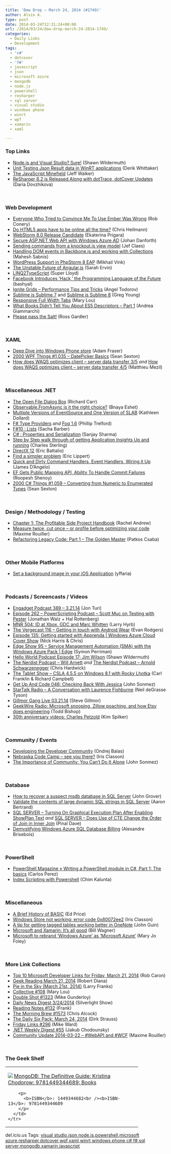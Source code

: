 ```yaml
---
title: 'Dew Drop – March 24, 2014 (#1749)'
author: Alvin A.
type: post
date: 2014-03-24T12:31:24+00:00
url: /2014/03/24/dew-drop-march-24-2014-1749/
categories:
  - Daily Links
  - Development
tags:
  - 'c#'
  - dotcover
  - 'f#'
  - javascript
  - json
  - microsoft azure
  - mongodb
  - node.js
  - powershell
  - resharper
  - sql server
  - visual studio
  - windows phone
  - winrt
  - wpf
  - xamarin
  - xaml

---
```

### <a name="top"></a>Top Links

  * <a href="http://wildermuth.com/2014/03/24/Node_js_and_Visual_Studio_Sure!" target="_blank">Node.js and Visual Studio? Sure!</a> (Shawn Wildermuth)
  * <a href="http://feedproxy.google.com/~r/CodeBetter/~3/__gGn_sxlR8/" target="_blank">Unit Testing Json Result data in WinRT applications</a> (Derik Whittaker)
  * <a href="http://www.walkercoderanger.com/blog/2014/02/javascript-minefield/" target="_blank">The JavaScript Minefield</a> (Jeff Walker)
  * <a href="http://blog.jetbrains.com/dotnet/2014/03/21/resharper-8-2-is-released-along-with-dottrace-dotcover-updates/?utm_source=rss&utm_medium=rss&utm_campaign=resharper-8-2-is-released-along-with-dottrace-dotcover-updates" target="_blank">ReSharper 8.2 is Released Along with dotTrace, dotCover Updates</a> (Daria Dovzhikova)

&nbsp;

### <a name="web"></a>Web Development

  * <a href="http://feedproxy.google.com/~r/wekeroad/EeKc/~3/lvVB-fzOQ8U/" target="_blank">Everyone Who Tried to Convince Me To Use Ember Was Wrong</a> (Rob Conery)
  * <a href="http://christianheilmann.com/2014/03/23/do-html5-apps-have-to-be-online-all-the-time/" target="_blank">Do HTML5 apps have to be online all the time?</a> (Chris Heilmann)
  * <a href="http://blog.jetbrains.com/webstorm/2014/03/webstorm-8-rc/?utm_source=rss&utm_medium=rss&utm_campaign=webstorm-8-rc" target="_blank">WebStorm 8.0 Release Candidate</a> (Ekaterina Prigara)
  * <a href="http://weblogs.asp.net/jdanforth/archive/2014/03/23/secure-asp-net-web-api-with-windows-azure-ad.aspx" target="_blank">Secure ASP.NET Web API with Windows Azure AD</a> (Johan Danforth)
  * <a href="http://feedproxy.google.com/~r/DiaryOfAnetDeveloperByJefClaes/~3/-kgKC6bNfbc/sending-commands-from-knockoutjs-view.html" target="_blank">Sending commands from a knockout.js view model</a> (Jef Claes)
  * <a href="http://feedproxy.google.com/~r/netCurryRecentArticles/~3/DKM0stLmx5U/ShowArticle.aspx" target="_blank">Handling DOM events in Backbone.js and working with Collections</a> (Mahesh Sabnis)
  * <a href="http://blog.jetbrains.com/phpstorm/2014/03/wordpress-support-in-phpstorm-8-eap/?utm_source=rss&utm_medium=rss&utm_campaign=wordpress-support-in-phpstorm-8-eap" target="_blank">WordPress Support in PhpStorm 8 EAP</a> (Mikhail Vink)
  * <a href="http://java.dzone.com/articles/unstable-future-angularjs" target="_blank">The Unstable Future of Angular.js</a> (Sarah Ervin)
  * <a href="http://www.codeproject.com/Tips/747405/LINQ-TypeScript" target="_blank">LINQ2TypeScript</a> (Super Lloyd)
  * <a href="http://lambda-the-ultimate.org/node/4906" target="_blank">Facebook Introduces ‘Hack,’ the Programming Language of the Future</a> (bashyal)
  * <a href="http://www.infragistics.com/community/blogs/angel_todorov/archive/2014/03/21/ignite-grids-performance-tips-and-tricks.aspx" target="_blank">Ignite Grids – Performance Tips and Tricks</a> (Angel Todorov)
  * <a href="http://feedproxy.google.com/~r/CodeBetter/~3/9hgePDhij7o/" target="_blank">Sublime is Sublime 7</a> and <a href="http://feedproxy.google.com/~r/CodeBetter/~3/crEZtXm4Iuc/" target="_blank">Sublime is Sublime 8</a> (Greg Young)
  * <a href="http://feedproxy.google.com/~r/tympanus/~3/BnqdySU2zkE/" target="_blank">Responsive Full Width Tabs</a> (Mary Lou)
  * <a href="http://feedproxy.google.com/~r/WebReflection/~3/GtQ0AMXM0UM/what-books-wont-tell-you-about-es5.html" target="_blank">What Books Didn&#8217;t Tell You About ES5 Descriptors &#8211; Part 1</a> (Andrea Giammarchi)
  * <a href="http://msopentech.com/blog/2014/03/21/salt_for_azure/" target="_blank">Please pass the Salt!</a> (Ross Gardler)

&nbsp;

### <a name="silverlight"></a>XAML

  * <a href="http://feedproxy.google.com/~r/NokiaConversations-Posts/~3/cenYsyIOK64/" target="_blank">Deep Dive into Windows Phone store</a> (Adam Fraser)
  * <a href="http://wpf.2000things.com/2014/03/24/1035-datepicker-basics/" target="_blank">2000 WPF Things #1,035 – DatePicker Basics</a> (Sean Sexton)
  * <a href="http://msmvps.com/blogs/matthieu/archive/2014/03/21/how-does-waqs-optimizes-client-server-data-transfer-3-5.aspx" target="_blank">How does WAQS optimizes client – server data transfer 3/5</a> _and_ <a href="http://msmvps.com/blogs/matthieu/archive/2014/03/21/how-does-waqs-optimizes-client-server-data-transfer-4-5.aspx" target="_blank">How does WAQS optimizes client – server data transfer 4/5</a> (Matthieu Mezil)

&nbsp;

### <a name="dotnet"></a>Miscellaneous .NET

  * <a href="http://feedproxy.google.com/~r/BlackwaspLatestAdditions/~3/XrL0FVPOjgQ/RSSLanding.aspx" target="_blank">The Open File Dialog Box</a> (Richard Carr)
  * <a href="http://blogs.microsoft.co.il/bnaya/2014/03/22/observable-fromasync-is-it-the-right-choice/" target="_blank">Observable.FromAsync is it the right choice?</a> (Bnaya Eshet)
  * <a href="http://msmvps.com/blogs/kathleen/archive/2014/03/22/multiple-versions-of-eventsource-and-one-version-of-slab.aspx" target="_blank">Multiple Versions of EventSource and One Version of SLAB</a> (Kathleen Dollard)
  * <a href="http://trelford.com/blog/post/sotypes.aspx" target="_blank">F# Type Providers</a> _and_ <a href="http://www.trelford.com/blog/post/foqnu.aspx" target="_blank">Foq 1.6</a> (Phillip Trelford)
  * <a href="http://sachabarbs.wordpress.com/2014/03/22/f10-lists/" target="_blank">F#10 : Lists</a> (Sacha Barber)
  * <a href="http://sharpsnippets.wordpress.com/2014/03/23/c-properties-and-serialization/" target="_blank">C# : Properties and Serialization</a> (Sanjay Sharma)
  * <a href="http://blogs.msdn.com/b/visualstudioalm/archive/2014/03/21/step-by-step-walk-through-of-getting-application-insights-up-and-running.aspx" target="_blank">Step by Step walk through of getting Application Insights Up and running</a> (Charles Sterling)
  * <a href="http://blogs.msdn.com/b/vcblog/archive/2014/03/21/directx-12.aspx" target="_blank">DirectX 12</a> (Eric Battalio)
  * <a href="http://ericlippert.com/2014/03/21/find-a-simpler-problem/?utm_source=rss&utm_medium=rss&utm_campaign=find-a-simpler-problem" target="_blank">Find a simpler problem</a> (Eric Lippert)
  * <a href="http://thwadi.blogspot.com/2014/03/quick-and-dirty-command-handlers-event.html" target="_blank">Quick and Dirty Command Handlers, Event Handlers, Wiring it Up</a> (James D&#8217;Angelo)
  * <a href="http://www.infoq.com/news/2014/03/ef-6-1?utm_campaign=infoq_content&utm_source=infoq&utm_medium=feed&utm_term=global" target="_blank">EF Gets Public Mapping API, Ability To Handle Commit Failures</a> (Roopesh Shenoy)
  * <a href="http://csharp.2000things.com/2014/03/24/1059-converting-from-numeric-to-enumerated-types/" target="_blank">2000 C# Things #1,059 – Converting from Numeric to Enumerated Types</a> (Sean Sexton)

&nbsp;

### <a name="design"></a>Design / Methodology / Testing

  * <a href="http://www.rachelandrew.co.uk/archives/2014/03/21/chapter-1-the-profitable-side-project-handbook/" target="_blank">Chapter 1: The Profitable Side Project Handbook</a> (Rachel Andrew)
  * <a href="http://blog.decayingcode.com/post/Measure-twice-cut-once-or-profile-before-optimizing-your-code" target="_blank">Measure twice, cut once – or profile before optimizing your code</a> (Maxime Rouiller)
  * <a href="http://feedproxy.google.com/~r/nettuts/~3/uzs0s0uuc1c/refactoring-legacy-code-part-1-the-golden-master--cms-20331" target="_blank">Refactoring Legacy Code: Part 1 &#8211; The Golden Master</a> (Patkos Csaba)

&nbsp;

### <a name="mobile"></a>Other Mobile Platforms

  * <a href="http://feedproxy.google.com/~r/iosdevblog/~3/3X0cxhYakA8/" target="_blank">Set a background image in your iOS Application</a> (yffaria)

&nbsp;

### <a name="podcasts"></a>Podcasts / Screencasts / Videos

  * <a href="http://www.engadget.com/2014/03/21/engadget-podcast-389/?ncid=rss_truncated" target="_blank">Engadget Podcast 389 &#8211; 3.21.14</a> (Jon Turi)
  * <a href="http://feedproxy.google.com/~r/Powerscripting/~3/XByoCTo93UA/episode-262-powerscripting-podcast-scott-muc-on-testing-with-pester" target="_blank">Episode 262 &#8211; PowerScripting Podcast &#8211; Scott Muc on Testing with Pester</a> (Jonathan Walz + Hal Rottenberg)
  * <a href="http://feedproxy.google.com/~r/MajorNelsonblogcast/~3/qGhpDEdgtAI/" target="_blank">MNR 504: ID at Xbox, GDC and Marc Whitten</a> (Larry Hyrb)
  * <a href="http://www.theverge.com/2014/3/21/5532732/the-vergecast-116-getting-in-touch-with-android-wear" target="_blank">The Vergecast 116 &#8211; Getting in touch with Android Wear</a> (Evan Rodgers)
  * <a href="http://channel9.msdn.com/Shows/Cloud+Cover/Episode-135-Getting-started-with-Apprenda" target="_blank">Episode 135: Getting started with Apprenda | Windows Azure Cloud Cover Show</a> (Nick Harris & Chris)
  * <a href="http://channel9.msdn.com/Shows/Edge/Edge-Show-95-Service-Management-Automation-SMA-with-the-Windows-Azure-Pack" target="_blank">Edge Show 95 – Service Management Automation (SMA) with the Windows Azure Pack | Edge</a> (Symon Perriman)
  * <a href="http://hwpod.libsyn.com/episode-17-jim-wilson" target="_blank">Hello World Podcast Episode 17: Jim Wilson</a> (Shawn Wildermuth)
  * <a href="http://nerdist.libsyn.com/will-arnett" target="_blank">The Nerdist Podcast &#8211; Will Arnett</a> _and_ <a href="http://nerdist.libsyn.com/arnold-schwarzenegger" target="_blank">The Nerdist Podcast &#8211; Arnold Schwarzenegger</a> (Chris Hardwick)
  * <a href="http://www.thetabletshow.com/default.aspx?ShowNum=129" target="_blank">The Tablet Show &#8211; CSLA 4.5.5 on Windows 8.1 with Rocky Lhotka</a> (Carl Franklin & Richard Campbell)
  * <a href="http://getupandcode.com/2014/03/21/get-up-and-code-046-checking-back-with-jessica/?utm_source=rss&utm_medium=rss&utm_campaign=get-up-and-code-046-checking-back-with-jessica" target="_blank">Get Up And Code 046: Checking Back With Jessica</a> (John Sonmez)
  * <a href="https://soundcloud.com/startalk/conversation-with-laurence-fishburne" target="_blank">StarTalk Radio &#8211; A Conversation with Laurence Fishburne</a> (Neil deGrasse Tyson)
  * <a href="http://feedproxy.google.com/~r/Techcrunch/~3/3gTGGno3Ik8/" target="_blank">Gillmor Gang Live 03.21.14</a> (Steve Gillmor)
  * <a href="http://feedproxy.google.com/~r/geekwire/~3/4QgFqdSsG3I/" target="_blank">GeekWire Radio: Microsoft snooping, Zillow poaching, and how Etsy does engineering</a> (Todd Bishop)
  * <a href="http://blogs.msdn.com/b/microsoft_press/archive/2014/03/21/30th-anniversary-videos-charles-petzold.aspx" target="_blank">30th anniversary videos: Charles Petzold</a> (Kim Spilker)

&nbsp;

### <a name="events"></a>Community / Events

  * <a href="http://visualstudiomagazine.com/articles/2014/03/21/developing-the-developer-community.aspx" target="_blank">Developing the Developer Community</a> (Ondrej Balas)
  * <a href="http://irisclasson.com/2014/03/21/nebraska-code-camp-see-you-there/" target="_blank">Nebraska Code Camp – see you there?</a> (Iris Classon)
  * <a href="http://simpleprogrammer.com/2014/03/21/importance-community-cant-alone/?utm_source=rss&utm_medium=rss&utm_campaign=importance-community-cant-alone" target="_blank">The Importance of Community: You Can’t Do It Alone</a> (John Sonmez)

&nbsp;

### <a name="sql"></a>Database

  * <a href="http://feedproxy.google.com/~r/MSSQLTips-LatestSqlServerTips/~3/2sIuVFNkeM8/tip.asp" target="_blank">How to recover a suspect msdb database in SQL Server</a> (John Grover)
  * <a href="http://feedproxy.google.com/~r/MSSQLTips-LatestSqlServerTips/~3/XspRjWdQmcw/tip.asp" target="_blank">Validate the contents of large dynamic SQL strings in SQL Server</a> (Aaron Bertrand)
  * <a href="http://blog.sqlauthority.com/2014/03/23/sql-server-turning-on-graphical-execution-plan-after-enabling-showplan-text/" target="_blank">SQL SERVER – Turning On Graphical Execution Plan After Enabling ShowPlan Text</a> _and_ <a href="http://blog.sqlauthority.com/2014/03/24/sql-server-does-use-of-cte-change-the-order-of-join-in-inner-join/" target="_blank">SQL SERVER – Does Use of CTE Change the Order of Join in Inner Join</a> (Pinal Dave)
  * <a href="http://alexandrebrisebois.wordpress.com/2014/03/21/demystifying-windows-azure-sql-database-billing/" target="_blank">Demystifying Windows Azure SQL Database Billing</a> (Alexandre Brisebois)

&nbsp;

### <a name="ps"></a>PowerShell

  * <a href="http://www.powershellmagazine.com/2014/03/18/writing-a-powershell-module-in-c-part-1-the-basics/" target="_blank">PowerShell Magazine » Writing a PowerShell module in C#, Part 1: The basics</a> (Carlos Perez)
  * <a href="http://www.sqlservercentral.com/blogs/on-the-fringe/2014/03/21/index-scripting-with-powershell/" target="_blank">Index Scripting with Powershell</a> (Chim Kalunta)

&nbsp;

### <a name="misc"></a>Miscellaneous

  * <a href="http://blogs.msdn.com/b/smallbasic/archive/2014/03/22/a-brief-history-of-basic.aspx" target="_blank">A Brief History of BASIC</a> (Ed Price)
  * <a href="http://irisclasson.com/2014/03/22/windows-store-not-working-error-code-0x80072ee2/" target="_blank">Windows Store not working: error code 0x80072ee2</a> (Iris Classon)
  * <a href="http://blogs.msdn.com/b/johnguin/archive/2014/03/21/a-tip-for-getting-tagged-tables-working-better-in-onenote.aspx" target="_blank">A tip for getting tagged tables working better in OneNote</a> (John Guin)
  * <a href="http://feedproxy.google.com/~r/billwagner/~3/7iOX9I2PhCo/microsoft-and-xamarin-its-all-good" target="_blank">Microsoft and Xamarin: It’s all good</a> (Bill Wagner)
  * <a href="http://www.zdnet.com/microsoft-to-rebrand-windows-azure-as-microsoft-azure-7000027590/#ftag=RSS0966a21" target="_blank">Microsoft to rebrand &#8216;Windows Azure&#8217; as &#8216;Microsoft Azure&#8217;</a> (Mary Jo Foley)

&nbsp;

### <a name="links"></a>More Link Collections

  * <a href="http://blogs.msdn.com/b/robcaron/archive/2014/03/21/top-10-microsoft-developer-links-for-friday-march-21-2014.aspx" target="_blank">Top 10 Microsoft Developer Links for Friday, March 21, 2014</a> (Rob Caron)
  * <a href="http://feeds.regulargeek.com/~r/RegularGeek/~3/MAgzvNPLF-s/" target="_blank">Geek Reading March 21, 2014</a> (Robert Diana)
  * <a href="http://blogs.msdn.com/b/silverlining/archive/2014/03/21/pie-in-the-sky-march-21st-2014.aspx" target="_blank">Pie in the Sky (March 21st, 2014)</a> (Larry Franks)
  * <a href="http://feedproxy.google.com/~r/tympanus/~3/yr-FmA2GpSc/" target="_blank">Collective #108</a> (Mary Lou)
  * <a href="http://afreshcup.com/home/2014/3/24/double-shot-1323.html" target="_blank">Double Shot #1323</a> (Mike Gunderloy)
  * <a href="http://feedproxy.google.com/~r/silverlightshow/~3/1lxl06ohD8c/Daily-News-Digest-3-24-2014.aspx" target="_blank">Daily News Digest 3/24/2014</a> (Silverlight Show)
  * <a href="http://www.frankysnotes.com/2014/03/reading-notes-132.html" target="_blank">Reading Notes #132</a> (Frank)
  * <a href="http://feedproxy.google.com/~r/ReflectivePerspective/~3/X6FkTqny2fs/" target="_blank">The Morning Brew #1573</a> (Chris Alcock)
  * <a href="http://feeds.feedblitz.com/~/59729820/0/dirkstrauss~The-Daily-Six-Pack-March" target="_blank">The Daily Six Pack: March 24, 2014</a> (Dirk Strauss)
  * <a href="http://mike-ward.net/blog/post/00917/friday-links-296" target="_blank">Friday Links #296</a> (Mike Ward)
  * <a href="http://chodounsky.net/2014/03/24/dot-net-weekly-digest-55/" target="_blank">.NET Weekly Digest #55</a> (Jakub Chodounsky)
  * <a href="http://blog.decayingcode.com/post/Community-Update-2014-03-22-WebAPI-and-WCF" target="_blank">Community Update 2014-03-22 – #WebAPI and #WCF</a> (Maxime Rouiller)

&nbsp;

### <a name="shelf"></a>The Geek Shelf

<div id="scid:7dc1bd33-94bd-46fd-a20b-0131235bcd47:827b9a24-2938-4f6a-ae41-085dba0515be" class="wlWriterEditableSmartContent" style="float: none; padding-bottom: 0px; padding-top: 0px; padding-left: 0px; margin: 0px; display: inline; padding-right: 0px">
  <table cellspacing="0" cellpadding="2" width="400" border="0" unselectable="on">
    <tr>
      <td valign="top" width="400">
        <p>
          <a title="MongoDB: The Definitive Guide: Kristina Chodorow: 9781449344689: Books" href="http://www.amazon.com/exec/obidos/ASIN/1449344682/alvinashcraft-20"><img data-recalc-dims="1" decoding="async" src="https://i0.wp.com/images.amazon.com/images/P/1449344682.01.MZZZZZZZ.jpg?w=660" border="0" align="left" style="float:left" />MongoDB: The Definitive Guide: Kristina Chodorow: 9781449344689: Books</a>
        </p>
        
        <p>
          <b>ISBN</b>: 1449344682<br /><b>ISBN-13</b>: 9781449344689
        </p>
      </td>
    </tr>
  </table>
</div>

<div id="scid:0767317B-992E-4b12-91E0-4F059A8CECA8:faa7297c-43cb-4436-92f2-34537253c97e" class="wlWriterEditableSmartContent" style="float: none; padding-bottom: 0px; padding-top: 0px; padding-left: 0px; margin: 0px; display: inline; padding-right: 0px">
  del.icio.us Tags: <a href="http://del.icio.us/popular/visual+studio" rel="tag">visual studio</a>,<a href="http://del.icio.us/popular/json" rel="tag">json</a>,<a href="http://del.icio.us/popular/node.js" rel="tag">node.js</a>,<a href="http://del.icio.us/popular/powershell" rel="tag">powershell</a>,<a href="http://del.icio.us/popular/microsoft+azure" rel="tag">microsoft azure</a>,<a href="http://del.icio.us/popular/resharper" rel="tag">resharper</a>,<a href="http://del.icio.us/popular/dotcover" rel="tag">dotcover</a>,<a href="http://del.icio.us/popular/wpf" rel="tag">wpf</a>,<a href="http://del.icio.us/popular/xaml" rel="tag">xaml</a>,<a href="http://del.icio.us/popular/winrt" rel="tag">winrt</a>,<a href="http://del.icio.us/popular/windows+phone" rel="tag">windows phone</a>,<a href="http://del.icio.us/popular/c%23" rel="tag">c#</a>,<a href="http://del.icio.us/popular/f%23" rel="tag">f#</a>,<a href="http://del.icio.us/popular/sql+server" rel="tag">sql server</a>,<a href="http://del.icio.us/popular/mongodb" rel="tag">mongodb</a>,<a href="http://del.icio.us/popular/xamarin" rel="tag">xamarin</a>,<a href="http://del.icio.us/popular/javascript" rel="tag">javascript</a>
</div>
